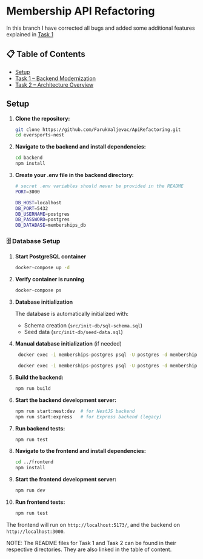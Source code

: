 # Membership API Refactoring

In this branch I have corrected all bugs and added some additional features explained in [Task 1](Backend/README.md)

## 📋 Table of Contents

- [Setup](#setup)
- [Task 1 – Backend Modernization](Backend/README.md)
- [Task 2 – Architecture Overview](Arch/README.md)

## Setup

1. **Clone the repository:**

   ```bash
   git clone https://github.com/FarukValjevac/ApiRefactoring.git
   cd eversports-nest
   ```

2. **Navigate to the backend and install dependencies:**

   ```bash
   cd backend
   npm install
   ```

3. **Create your .env file in the backend directory:**

   ```bash
   # secret .env variables should never be provided in the README
   PORT=3000

   DB_HOST=localhost
   DB_PORT=5432
   DB_USERNAME=postgres
   DB_PASSWORD=postgres
   DB_DATABASE=memberships_db
   ```

### 🗄️ Database Setup

1. **Start PostgreSQL container**

   ```bash
   docker-compose up -d
   ```

2. **Verify container is running**

   ```bash
   docker-compose ps
   ```

3. **Database initialization**

   The database is automatically initialized with:

   - Schema creation (`src/init-db/sql-schema.sql`)
   - Seed data (`src/init-db/seed-data.sql`)

4. **Manual database initialization** (if needed)

   ```bash
    docker exec -i memberships-postgres psql -U postgres -d memberships_db < src/init-db/sql-shema.sql

    docker exec -i memberships-postgres psql -U postgres -d memberships_db < src/init-db/seed-data.sql
   ```

5. **Build the backend:**

   ```bash
   npm run build
   ```

6. **Start the backend development server:**

   ```bash
   npm run start:nest:dev  # for NestJS backend
   npm run start:express   # for Express backend (legacy)
   ```

7. **Run backend tests:**

   ```bash
   npm run test
   ```

8. **Navigate to the frontend and install dependencies:**

   ```bash
   cd ../frontend
   npm install
   ```

9. **Start the frontend development server:**

   ```bash
   npm run dev
   ```

10. **Run frontend tests:**
    ```bash
    npm run test
    ```

The frontend will run on `http://localhost:5173/`, and the backend on `http://localhost:3000`.

NOTE: The README files for Task 1 and Task 2 can be found in their respective directories. They are also linked in the table of content.
